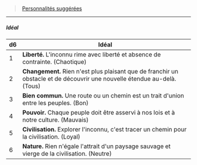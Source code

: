 ﻿---
!PersonalityIdealItem
Table: >+
  |d6|Idéal|

  |---|---|

  |1|**Liberté.** L'inconnu rime avec liberté et absence <!--br-->de contrainte. (Chaotique)|

  |2|**Changement.** Rien n'est plus plaisant que <!--br-->de franchir un obstacle et de découvrir une <!--br-->nouvelle étendue au-delà. (Tous)|

  |3|**Bien commun.** Une route ou un chemin est un <!--br-->trait d'union entre les peuples. (Bon)|

  |4|**Pouvoir.** Chaque peuple doit être asservi à nos <!--br-->lois et à notre culture. (Mauvais)|

  |5|**Civilisation.** Explorer l'inconnu, c'est tracer un <!--br-->chemin pour la civilisation. (Loyal)|

  |6|**Nature.** Rien n'égale l'attrait d'un paysage <!--br-->sauvage et vierge de la civilisation. (Neutre)|

Id: background_explorateur_hd.md#idéal
ParentLink: background_explorateur_hd.md#personnalités-suggérées
Name: Idéal
ParentName: Personnalités suggérées
NameLevel: 5
Attributes: {}
---
> [Personnalités suggérées](hd_background_explorateur_personnalites_suggerees.md)

---

##### Idéal

|d6|Idéal|
|---|---|
|1|**Liberté.** L'inconnu rime avec liberté et absence de contrainte. (Chaotique)|
|2|**Changement.** Rien n'est plus plaisant que de franchir un obstacle et de découvrir une nouvelle étendue au-delà. (Tous)|
|3|**Bien commun.** Une route ou un chemin est un trait d'union entre les peuples. (Bon)|
|4|**Pouvoir.** Chaque peuple doit être asservi à nos lois et à notre culture. (Mauvais)|
|5|**Civilisation.** Explorer l'inconnu, c'est tracer un chemin pour la civilisation. (Loyal)|
|6|**Nature.** Rien n'égale l'attrait d'un paysage sauvage et vierge de la civilisation. (Neutre)|

